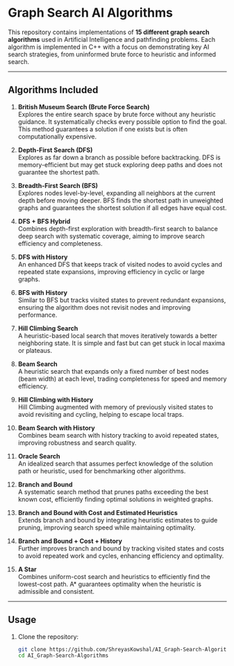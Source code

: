 # Graph Search AI Algorithms

This repository contains implementations of **15 different graph search algorithms** used in Artificial Intelligence and pathfinding problems. Each algorithm is implemented in C++ with a focus on demonstrating key AI search strategies, from uninformed brute force to heuristic and informed search.


---

## Algorithms Included

1. **British Museum Search (Brute Force Search)**  
   Explores the entire search space by brute force without any heuristic guidance. It systematically checks every possible option to find the goal. This method guarantees a solution if one exists but is often computationally expensive.

2. **Depth-First Search (DFS)**  
   Explores as far down a branch as possible before backtracking. DFS is memory-efficient but may get stuck exploring deep paths and does not guarantee the shortest path.

3. **Breadth-First Search (BFS)**  
   Explores nodes level-by-level, expanding all neighbors at the current depth before moving deeper. BFS finds the shortest path in unweighted graphs and guarantees the shortest solution if all edges have equal cost.

4. **DFS + BFS Hybrid**  
   Combines depth-first exploration with breadth-first search to balance deep search with systematic coverage, aiming to improve search efficiency and completeness.

5. **DFS with History**  
   An enhanced DFS that keeps track of visited nodes to avoid cycles and repeated state expansions, improving efficiency in cyclic or large graphs.

6. **BFS with History**  
   Similar to BFS but tracks visited states to prevent redundant expansions, ensuring the algorithm does not revisit nodes and improving performance.

7. **Hill Climbing Search**  
   A heuristic-based local search that moves iteratively towards a better neighboring state. It is simple and fast but can get stuck in local maxima or plateaus.

8. **Beam Search**  
   A heuristic search that expands only a fixed number of best nodes (beam width) at each level, trading completeness for speed and memory efficiency.

9. **Hill Climbing with History**  
   Hill Climbing augmented with memory of previously visited states to avoid revisiting and cycling, helping to escape local traps.

10. **Beam Search with History**  
    Combines beam search with history tracking to avoid repeated states, improving robustness and search quality.

11. **Oracle Search**  
    An idealized search that assumes perfect knowledge of the solution path or heuristic, used for benchmarking other algorithms.

12. **Branch and Bound**  
    A systematic search method that prunes paths exceeding the best known cost, efficiently finding optimal solutions in weighted graphs.

13. **Branch and Bound with Cost and Estimated Heuristics**  
    Extends branch and bound by integrating heuristic estimates to guide pruning, improving search speed while maintaining optimality.

14. **Branch and Bound + Cost + History**  
    Further improves branch and bound by tracking visited states and costs to avoid repeated work and cycles, enhancing efficiency and optimality.

15. **A Star**  
    Combines uniform-cost search and heuristics to efficiently find the lowest-cost path. A* guarantees optimality when the heuristic is admissible and consistent.

---

## Usage

1. Clone the repository:  
   ```bash
   git clone https://github.com/ShreyasKowshal/AI_Graph-Search-Algorithms.git
   cd AI_Graph-Search-Algorithms
